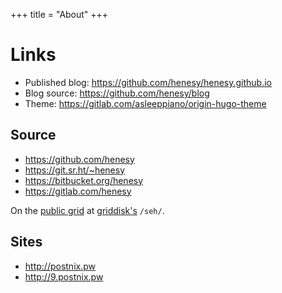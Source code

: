 +++
title = "About"
+++
# Links

- Published blog: <https://github.com/henesy/henesy.github.io>
- Blog source: <https://github.com/henesy/blog>
- Theme: <https://gitlab.com/asleeppiano/origin-hugo-theme>

## Source

- <https://github.com/henesy>
- <https://git.sr.ht/~henesy>
- <https://bitbucket.org/henesy>
- <https://gitlab.com/henesy>

On the [public grid](http://wiki.9gridchan.org/public_grid/index.html) at [griddisk's](http://wiki.9gridchan.org/Disk/index.html) `/seh/`. 

## Sites

- <http://postnix.pw>
- <http://9.postnix.pw>

